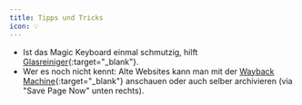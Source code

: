 ```yaml
---
title: Tipps und Tricks
icon: 💡
---
```


- Ist das Magic Keyboard einmal schmutzig, hilft [Glasreiniger](https://simplyorganized.me/2018/01/easily-clean-white-mac-keyboard.html){:target="_blank"}.
- Wer es noch nicht kennt: Alte Websites kann man mit der [Wayback Machine](https://web.archive.org){:target="_blank"} anschauen oder auch selber archivieren (via "Save Page Now" unten rechts).
